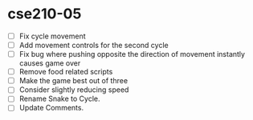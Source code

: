 # cse210-05


 - [ ] Fix cycle movement
 - [ ] Add movement controls for the second cycle
 - [ ] Fix bug where pushing opposite the direction of movement instantly causes game over
 - [ ] Remove food related scripts
 - [ ] Make the game best out of three
 - [ ] Consider slightly reducing speed
 - [ ] Rename Snake to Cycle.
 - [ ] Update Comments.
